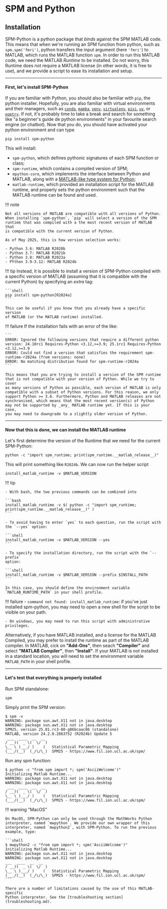 # SPM and Python

## Installation

SPM-Python is a python package that _binds_ against the SPM MATLAB code.
This means that when we're running an SPM function from python, such as
`spm.spm('fmri')`, python transfers the input argument (here `'fmri'`)
to MATLAB, which runs the MATLAB function `spm`. In order to run this
MATLAB code, we need the MATLAB _Runtime_ to be installed. Do not worry,
this Runtime does not require a MATLAB license (in other words, it is free
to use), and we provide a script to ease its installation and setup.

---

#### First, let's install SPM-Python

If you are familiar with Python, you should also be familiar with `pip`,
the python installer. Hopefully, you are also familiar with virtual
environments and their managers, such as
[`conda`](https://docs.conda.io),
[`mamba`](https://mamba.readthedocs.io),
[`venv`](https://docs.python.org/3/library/venv.html),
[`virtualenv`](https://virtualenv.pypa.io),
[`pixi`](https://pixi.sh),
[`uv`](https://docs.astral.sh/uv/), or
[`poetry`](https://python-poetry.org). If not, it's probably time to
take a break and search for something like
"a beginner's guide de python environments" in your favourite search
engine (or chatbot). Now that you do, you should have activated your python
environment and can type

```shell
pip install spm-python
```

This will install:

- `spm-python`, which defines pythonic signatures of each SPM function or
  class;
- `spm-runtime`, which contains a compiled version of SPM;
- `mpython-core`, which implements the interface between Python and MATLAB,
  along with a [MATLAB-like type system for Python](datatypes.md);
- `matlab-runtime`, which provided an installation script for the MATLAB
  runtime, and properly sets the python environment such that the MATLAB
  runtime can be found and used.

!!! note

    Not all versions of MATLAB are compatible with all versions of Python.
    When installing `spm-python`, `pip` will select a version of the SPM
    runtime that was compiled with a the most recent version of MATLAB that
    is compatible with the current version of Python.

    As of May 2025, this is how version selection works:

    - Python 3.6: MATLAB R2020b
    - Python 3.7: MATLAB R2021b
    - Python 3.8: MATLAB R2023a
    - PYthon 3.9-3.12: MATLAB R2024b

!!! tip
    Instead, it is possible to install a version of SPM-Python compiled
    with a specific version of MATLAB (assuming that it is compatible
    with the current Python) by specifying an _extra_ tag:

    ```shell
    pip install spm-python[R2024a]
    ```

    This can be useful if you know that you already have a specific version
    of MATLAB (or the MATLAB runtime) installed.

!!! failure
    If the installation fails with an error of the like:

    ```
    ERROR: Ignored the following versions that require a different python
    version: 24.10rc1 Requires-Python <3.12,>=3.9; 25.1rc1 Requires-Python <3.12,>=3.9
    ERROR: Could not find a version that satisfies the requirement spm-runtime-r2024a (from versions: none)
    ERROR: No matching distribution found for spm-runtime-r2024a
    ```

    This means that you are trying to install a version of the SPM runtime
    that is not compatible with your version of Python. While we try to cover
    as many versions of Python as possible, each version of MATLAB is only
    compatible with a subset of Python versions. For this reason, we only
    support Python >= 3.6. Furthermore, Python and MATLAB releases are not
    synchronised, which means that the most recent version(s) of Python
    may not be supported by _any_ MATLAB runtime yet. If this is your case,
    you may need to downgrade to a slightly older version of Python.

---

#### Now that this is done, we can install the MATLAB runtime

Let's first determine the version of the Runtime that we need for the current
SPM-Python:

```shell
python -c "import spm_runtime; print(spm_runtime.__matlab_release__)"
```

This will print something like `R2024b`. We can now run the helper script

```shell
install_matlab_runtime -v $MATLAB_VERSION
```

!!! tip

    - With bash, the two previous commands can be combined into

    ```bash
    install_matlab_runtime -v $( python -c "import spm_runtime; print(spm_runtime.__matlab_release__)" )
    ```

    - To avoid having to enter `yes` to each question, run the script with
    the `--yes` option:

    ```shell
    install_matlab_runtime -v $MATLAB_VERSION --yes
    ```

    - To specify the installation directory, run the script with the `--prefix`
    option:

    ```shell
    install_matlab_runtime -v $MATLAB_VERSION --prefix $INSTALL_PATH
    ```

    In this case, you should define the environment variable
    `MATLAB_RUNTIME_PATH` in your shell profile.


!!! failure
    - `command not found: install_matlab_runtime`: if you've just installed
    spm-python, you may need to open a new shell for the script to be
    visible on your path.

    - On windows, you may need to run this script with administrative privileges.

Alternatively, if you have MATLAB installed, and a license for the MATLAB
Compiled, you may prefer to install the runtime as part of the MATLAB compiler.
In MATLAB, cick on **"Add-Ons"**, then seach **"Compiler"** and select
**"MATLAB Compiler"**, then **"Install"**. If your MATLAB is not installed
in a standard location, you will need to set the environment variable
`MATLAB_PATH` in your shell profile.

---

#### Let's test that everything is properly installed

Run SPM standalone:

```shell
spm
```

Simply print the SPM version:

```shell
$ spm -v
WARNING: package sun.awt.X11 not in java.desktop
WARNING: package sun.awt.X11 not in java.desktop
SPM25, version 25.01.rc3-80-g86bcaac86 (standalone)
MATLAB, version 24.2.0.2863752 (R2024b) Update 5
 ___  ____  __  __
/ __)(  _ \(  \/  )
\__ \ )___/ )    (   Statistical Parametric Mapping
(___/(__)  (_/\/\_)  SPM25 - https://www.fil.ion.ucl.ac.uk/spm/
```

Run any spm function:

```shell
$ python -c "from spm import *; spm('AsciiWelcome')"
Initializing Matlab Runtime...
WARNING: package sun.awt.X11 not in java.desktop
WARNING: package sun.awt.X11 not in java.desktop
 ___  ____  __  __
/ __)(  _ \(  \/  )
\__ \ )___/ )    (   Statistical Parametric Mapping
(___/(__)  (_/\/\_)  SPM25 - https://www.fil.ion.ucl.ac.uk/spm/
```

!!! warning "MacOS"

    On MacOS, SPM-Python can only be used through the MathWorks Python
    interpreter, named `mwpython`. We provide our own wrapper of this
    interpreter, named `mwpython2`, with SPM-Python. To run the previous
    example, type:

    ```shell
    $ mwpython2 -c "from spm import *; spm('AsciiWelcome')"
    Initializing Matlab Runtime...
    WARNING: package sun.awt.X11 not in java.desktop
    WARNING: package sun.awt.X11 not in java.desktop
    ___  ____  __  __
    / __)(  _ \(  \/  )
    \__ \ )___/ )    (   Statistical Parametric Mapping
    (___/(__)  (_/\/\_)  SPM25 - https://www.fil.ion.ucl.ac.uk/spm/
    ```

    There are a number of limitations caused by the use of this MATLAB-specific
    Python interpreter. See the [troubleshooting section](troubleshooting.md).
